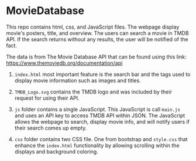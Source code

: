 # MovieDatabase

This repo contains html, css, and JavaScript files. The webpage display movie's posters, title, and overview. The users can search a movie in TMDB API. If the search returns without any results, the user will be notified of the fact. 

The data is from The Movie Database API that can be found using this link: https://www.themoviedb.org/documentation/api

1. `index.html` most important feature is the search bar and the tags used to display movie information such as images and titles.

2. `TMDB_Logo.svg` contains the TMDB logo and was included by their request for using their API.

3. `js` folder contains a single JavaScript. This JavaScript is call `main.js` and uses an API key to access TMDB API within JSON. The JavaScript allows the webpage to search, display movie info, and will notify users if their search comes up empty.

4. `css` folder contains two CSS file. One from bootstrap and `style.css` that enhance the `index.html` functionality by allowing scrolling within the displays and background coloring.
